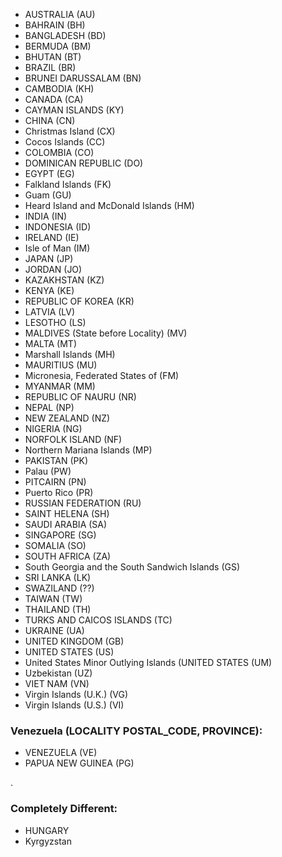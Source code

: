 ﻿- AUSTRALIA (AU)
- BAHRAIN (BH)
- BANGLADESH (BD)
- BERMUDA (BM)
- BHUTAN (BT)
- BRAZIL (BR)
- BRUNEI DARUSSALAM (BN)
- CAMBODIA (KH)
- CANADA (CA)
- CAYMAN ISLANDS (KY)
- CHINA (CN)
- Christmas Island (CX)
- Cocos Islands (CC)
- COLOMBIA (CO)
- DOMINICAN REPUBLIC (DO)
- EGYPT (EG)
- Falkland Islands (FK)
- Guam (GU)
- Heard Island and McDonald Islands (HM)
- INDIA (IN)
- INDONESIA (ID)
- IRELAND (IE)
- Isle of Man (IM)
- JAPAN (JP)
- JORDAN (JO)
- KAZAKHSTAN (KZ)
- KENYA (KE)
- REPUBLIC OF KOREA (KR)
- LATVIA (LV)
- LESOTHO (LS)
- MALDIVES (State before Locality) (MV)
- MALTA (MT)
- Marshall Islands (MH)
- MAURITIUS (MU)
- Micronesia, Federated States of (FM)
- MYANMAR (MM)
- REPUBLIC OF NAURU (NR)
- NEPAL (NP)
- NEW ZEALAND (NZ)
- NIGERIA (NG)
- NORFOLK ISLAND (NF)
- Northern Mariana Islands (MP)
- PAKISTAN (PK)
- Palau (PW)
- PITCAIRN (PN)
- Puerto Rico (PR)
- RUSSIAN FEDERATION (RU)
- SAINT HELENA (SH)
- SAUDI ARABIA (SA)
- SINGAPORE (SG)
- SOMALIA (SO)
- SOUTH AFRICA (ZA)
- South Georgia and the South Sandwich Islands (GS)
- SRI LANKA (LK)
- SWAZILAND (??)
- TAIWAN (TW)
- THAILAND (TH)
- TURKS AND CAICOS ISLANDS (TC)
- UKRAINE (UA)
- UNITED KINGDOM (GB)
- UNITED STATES (US)
- United States Minor Outlying Islands (UNITED STATES (UM)
- Uzbekistan (UZ)
- VIET NAM (VN)
- Virgin Islands (U.K.) (VG)
- Virgin Islands (U.S.) (VI)

### Venezuela (LOCALITY POSTAL_CODE, PROVINCE):
- VENEZUELA (VE)
- PAPUA NEW GUINEA (PG)

.
### Completely Different:
- HUNGARY
- Kyrgyzstan